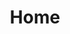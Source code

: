 ---
title: Home
image: "/images/placeholder.jpg"
heading: "# Hi, my name is Tyler.\n\n
  ## SysAdmin by day, Web Ninja by night.\n\n
  Here you will find writings, resources, and notes about technology, the web, etc."
description: "Here you will find writings, resources, and notes about technology, the web, etc."
---